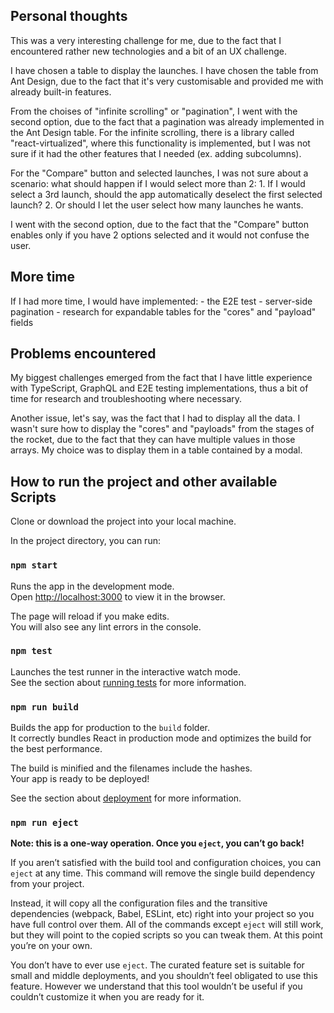 ## Personal thoughts 
This was a very interesting challenge for me, due to the fact that I encountered rather new technologies and a bit of an UX challenge.

I have chosen a table to display the launches. I have chosen the table from Ant Design, due to the fact that it's very customisable
and provided me with already built-in features.

From the choises of "infinite scrolling" or "pagination", I went with the second option, due to the fact that a pagination was already implemented in the Ant Design table. For the infinite scrolling, there is a library called "react-virtualized", where this functionality is implemented, but I was not sure if it had the other features that I needed (ex. adding subcolumns).

For the "Compare" button and selected launches, I was not sure about a scenario: what should happen if I would select more than 2: 
    1. If I would select a 3rd launch, should the app automatically deselect the first selected launch?
    2. Or should I let the user select how many launches he wants.

I went with the second option, due to the fact that the "Compare" button enables only if you have 2 options selected and it would not confuse the user.

## More time
If I had more time, I would have implemented: 
    - the E2E test
    - server-side pagination
    - research for expandable tables for the "cores" and "payload" fields

## Problems encountered

My biggest challenges emerged from the fact that I have little experience with TypeScript, GraphQL and E2E testing implementations, thus a bit of time for research and troubleshooting where necessary.

Another issue, let's say, was the fact that I had to display all the data. I wasn't sure how to display the "cores" and "payloads" from the stages of the rocket, due to the fact that they can have multiple values in those arrays. My choice was to display them in a table contained by a modal. 

## How to run the project and other available Scripts

Clone or download the project into your local machine.

In the project directory, you can run:

### `npm start`

Runs the app in the development mode.\
Open [http://localhost:3000](http://localhost:3000) to view it in the browser.

The page will reload if you make edits.\
You will also see any lint errors in the console.

### `npm test`

Launches the test runner in the interactive watch mode.\
See the section about [running tests](https://facebook.github.io/create-react-app/docs/running-tests) for more information.

### `npm run build`

Builds the app for production to the `build` folder.\
It correctly bundles React in production mode and optimizes the build for the best performance.

The build is minified and the filenames include the hashes.\
Your app is ready to be deployed!

See the section about [deployment](https://facebook.github.io/create-react-app/docs/deployment) for more information.

### `npm run eject`

**Note: this is a one-way operation. Once you `eject`, you can’t go back!**

If you aren’t satisfied with the build tool and configuration choices, you can `eject` at any time. This command will remove the single build dependency from your project.

Instead, it will copy all the configuration files and the transitive dependencies (webpack, Babel, ESLint, etc) right into your project so you have full control over them. All of the commands except `eject` will still work, but they will point to the copied scripts so you can tweak them. At this point you’re on your own.

You don’t have to ever use `eject`. The curated feature set is suitable for small and middle deployments, and you shouldn’t feel obligated to use this feature. However we understand that this tool wouldn’t be useful if you couldn’t customize it when you are ready for it.

